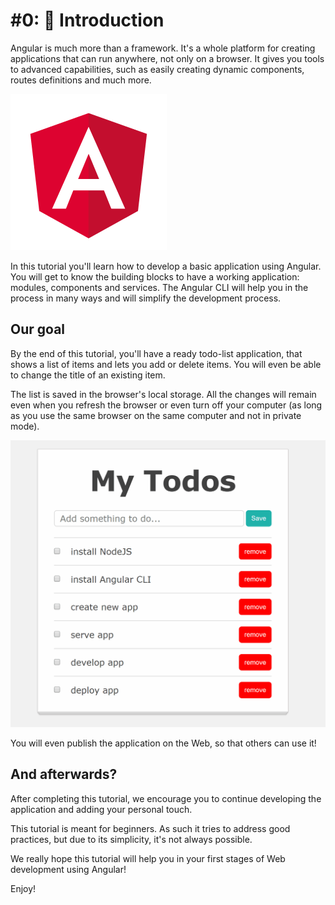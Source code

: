 # \#0: 💃 Introduction

Angular is much more than a framework. It's a whole platform for creating applications that can run anywhere, not only on a browser. It gives you tools to advanced capabilities, such as easily creating dynamic components, routes definitions and much more.

![](../.gitbook/assets/angular.png)

In this tutorial you'll learn how to develop a basic application using Angular. You will get to know the building blocks to have a working application: modules, components and services. The Angular CLI will help you in the process in many ways and will simplify the development process.

## Our goal

By the end of this tutorial, you'll have a ready todo-list application, that shows a list of items and lets you add or delete items. You will even be able to change the title of an existing item.

The list is saved in the browser's local storage. All the changes will remain even when you refresh the browser or even turn off your computer \(as long as you use the same browser on the same computer and not in private mode\).

![](../.gitbook/assets/todo-app-final%20%281%29.gif)

You will even publish the application on the Web, so that others can use it!

## And afterwards?

After completing this tutorial, we encourage you to continue developing the application and adding your personal touch.

This tutorial is meant for beginners. As such it tries to address good practices, but due to its simplicity, it's not always possible.

We really hope this tutorial will help you in your first stages of Web development using Angular!

Enjoy!

